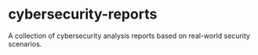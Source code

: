 # cybersecurity-reports
A collection of cybersecurity analysis reports based on real-world security scenarios.
